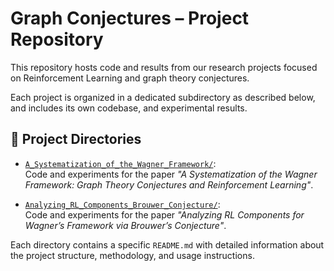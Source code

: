 # Graph Conjectures – Project Repository

This repository hosts code and results from our research projects focused on Reinforcement Learning and graph theory conjectures.

Each project is organized in a dedicated subdirectory as described below, and includes its own codebase, and experimental results.

## 📁 Project Directories

- [`A_Systematization_of_the_Wagner_Framework/`](./A_Systematization_of_the_Wagner_Framework/):  
  Code and experiments for the paper *"A Systematization of the Wagner Framework: Graph Theory Conjectures and Reinforcement Learning"*.

- [`Analyzing_RL_Components_Brouwer_Conjecture/`](./Analyzing_RL_Components_Brouwer_Conjecture/):  
  Code and experiments for the paper *"Analyzing RL Components for Wagner’s Framework via Brouwer’s Conjecture"*.

Each directory contains a specific `README.md` with detailed information about the project structure, methodology, and usage instructions.

